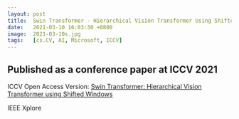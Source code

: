 ```yaml
---
layout: post
title:  Swin Transformer - Hierarchical Vision Transformer Using Shifted Windows
date:   2021-03-10 16:03:30 +0800
image:  2021-03-10s.jpg
tags:   [cs.CV, AI, Microsoft, ICCV]
---
```

Published as a conference paper at ICCV 2021
---
ICCV Open Access Version: [Swin Transformer: Hierarchical Vision Transformer using Shifted Windows](https://openaccess.thecvf.com/content/ICCV2021/papers/Liu_Swin_Transformer_Hierarchical_Vision_Transformer_Using_Shifted_Windows_ICCV_2021_paper.pdf)

IEEE Xplore